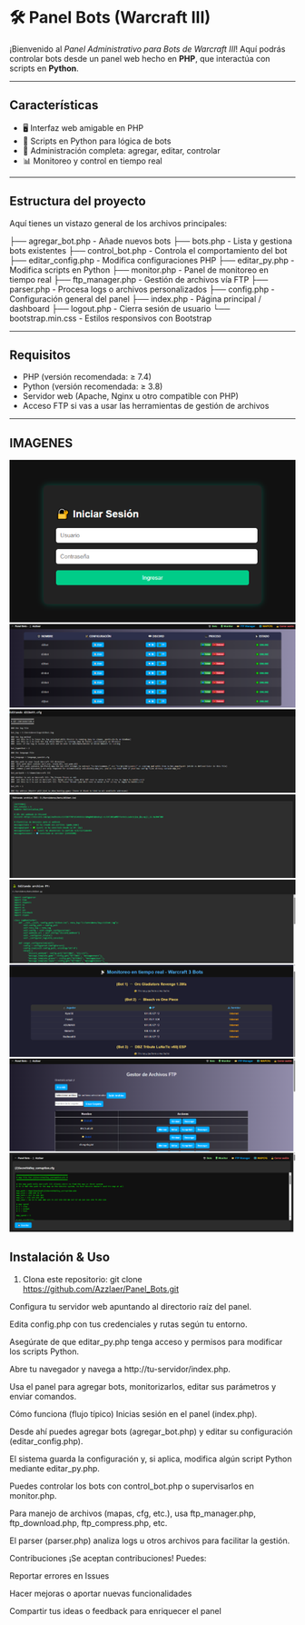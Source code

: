 # 🛠 Panel Bots (Warcraft III)

¡Bienvenido al *Panel Administrativo para Bots de Warcraft III*! Aquí podrás controlar bots desde un panel web hecho en **PHP**, que interactúa con scripts en **Python**.

---

##  Características

- 🖥 Interfaz web amigable en PHP  
- 🐍 Scripts en Python para lógica de bots  
- 🔧 Administración completa: agregar, editar, controlar  
- 📊 Monitoreo y control en tiempo real

---

##  Estructura del proyecto

Aquí tienes un vistazo general de los archivos principales:

├── agregar_bot.php - Añade nuevos bots
├── bots.php - Lista y gestiona bots existentes
├── control_bot.php - Controla el comportamiento del bot
├── editar_config.php - Modifica configuraciones PHP
├── editar_py.php - Modifica scripts en Python
├── monitor.php - Panel de monitoreo en tiempo real
├── ftp_manager.php - Gestión de archivos vía FTP
├── parser.php - Procesa logs o archivos personalizados
├── config.php - Configuración general del panel
├── index.php - Página principal / dashboard
├── logout.php - Cierra sesión de usuario
└── bootstrap.min.css - Estilos responsivos con Bootstrap



---

##  Requisitos

- PHP (versión recomendada: ≥ 7.4)  
- Python (versión recomendada: ≥ 3.8)  
- Servidor web (Apache, Nginx u otro compatible con PHP)  
- Acceso FTP si vas a usar las herramientas de gestión de archivos

---

##  IMAGENES

![Descripción de la imagen](./imagenes/Screenshot_1.png)
![Descripción de la imagen](./imagenes/Screenshot_2.png)
![Descripción de la imagen](./imagenes/Screenshot_3.png)
![Descripción de la imagen](./imagenes/Screenshot_4.png)
![Descripción de la imagen](./imagenes/Screenshot_5.png)
![Descripción de la imagen](./imagenes/Screenshot_6.png)
![Descripción de la imagen](./imagenes/Screenshot_7.png)
![Descripción de la imagen](./imagenes/Screenshot_8.png)

##  Instalación & Uso

1. Clona este repositorio:
   git clone https://github.com/Azzlaer/Panel_Bots.git
   
Configura tu servidor web apuntando al directorio raíz del panel.

Edita config.php con tus credenciales y rutas según tu entorno.

Asegúrate de que editar_py.php tenga acceso y permisos para modificar los scripts Python.

Abre tu navegador y navega a http://tu-servidor/index.php.

Usa el panel para agregar bots, monitorizarlos, editar sus parámetros y enviar comandos.

Cómo funciona (flujo típico)
Inicias sesión en el panel (index.php).

Desde ahí puedes agregar bots (agregar_bot.php) y editar su configuración (editar_config.php).

El sistema guarda la configuración y, si aplica, modifica algún script Python mediante editar_py.php.

Puedes controlar los bots con control_bot.php o supervisarlos en monitor.php.

Para manejo de archivos (mapas, cfg, etc.), usa ftp_manager.php, ftp_download.php, ftp_compress.php, etc.

El parser (parser.php) analiza logs u otros archivos para facilitar la gestión.

Contribuciones
¡Se aceptan contribuciones! Puedes:

Reportar errores en Issues

Hacer mejoras o aportar nuevas funcionalidades

Compartir tus ideas o feedback para enriquecer el panel